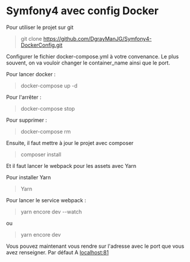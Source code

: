 # Symfony4 avec config Docker

Pour utiliser le projet sur git  
> git clone https://github.com/DgrayManJG/Symfony4-DockerConfig.git

Configurer le fichier docker-compose.yml à votre convenance.
Le plus souvent, on va vouloir changer le container_name ainsi que le port.

Pour lancer docker :
> docker-compose up -d

Pour l'arrêter : 
> docker-compose stop

Pour supprimer : 
> docker-compose rm

Ensuite, il faut mettre à jour le projet avec composer
> composer install

Et il faut lancer le webpack pour les assets avec Yarn

Pour installer Yarn
> Yarn

Pour lancer le service webpack :
> yarn encore dev --watch

ou 
> yarn encore dev

Vous pouvez maintenant vous rendre sur l'adresse avec le port que vous avez renseigner.
Par défaut 
A [localhost:81](http://localhost:150")
